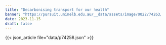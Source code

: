 ```yaml
---
title: "Decarbonising transport for our health"
banner: "https://pursuit.unimelb.edu.au/__data/assets/image/0022/74263/Decarbonising-transport-for-our-health-_8e9ffc56-7eb3-4850-907a-0f631ebc7b5b.jpg"
date: 2023-11-15
draft: false
---
```


{{< json_article file="data/p74258.json" >}}